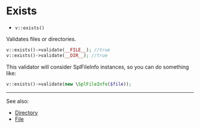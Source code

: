 # Exists

- `v::exists()`

Validates files or directories.

```php
v::exists()->validate(__FILE__); //true
v::exists()->validate(__DIR__); //true
```

This validator will consider SplFileInfo instances, so you can do something like:

```php
v::exists()->validate(new \SplFileInfo($file));
```

***
See also:

  * [Directory](Directory.md)
  * [File](File.md)
